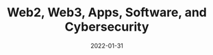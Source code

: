 ---
title: Web2, Web3, Apps, Software, and Cybersecurity
linkTitle: Web
image: "/covers/cyber.png"
date: 2022-01-31
description: News about Apps and Cybersecurity
---